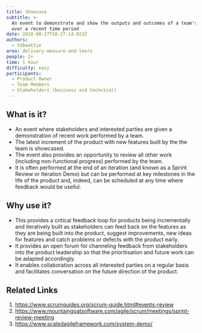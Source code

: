 ```yaml
---
title: Showcase
subtitle: >-
  An event to demonstrate and show the outputs and outcomes of a team's work
  over a recent time period
date: 2018-08-27T18:27:14.023Z
authors:
  - tdbeattie
area: delivery-measure-and-learn
people: 2+
time: 1 hour
difficulty: easy
participants:
  - Product Owner
  - Team Members
  - Stakeholders (business and technical)
---
```

## What is it?

* An event where stakeholders and interested parties are given a demonstration of recent work performed by a team.
* The latest increment of the product with new features built by the the team is showcased.
* The event also provides an opportunity to review all other work (including non-functional progress) performed by the team.
* It is often performed at the end of an iteration (and known as a Sprint Review or Iteration Demo) but can be performed at key milestones in the life of the product and, indeed, can be scheduled at any time where feedback would be useful.



## Why use it?

* This provides a critical feedback loop for products being incrementally and iteratively built as stakeholders can feed back on the features as they are being built into the product, suggest improvements, new ideas for features and catch problems or defects with the product early.
* It provides an open forum for channeling feedback from stakeholders into the product leadership so that the prioritisation and future work can be adapted accordingly.
* It enables collaboration across all interested parties on a regular basis and facilitates conversation on the future direction of the product.



## Related Links

1. https://www.scrumguides.org/scrum-guide.html#events-review
2. https://www.mountaingoatsoftware.com/agile/scrum/meetings/sprint-review-meeting
3. https://www.scaledagileframework.com/system-demo/
